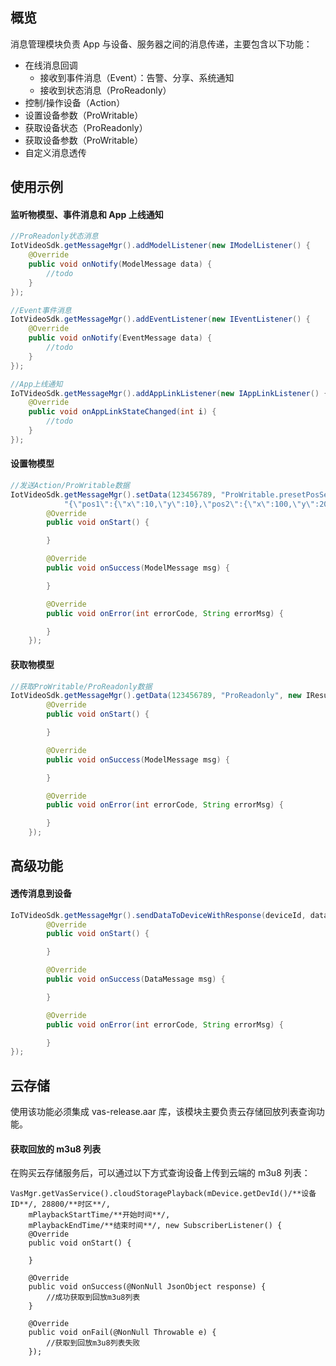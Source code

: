 
## 概览
消息管理模块负责 App 与设备、服务器之间的消息传递，主要包含以下功能：
- 在线消息回调
    - 接收到事件消息（Event）：告警、分享、系统通知
    - 接收到状态消息（ProReadonly）
- 控制/操作设备（Action）
- 设置设备参数（ProWritable）
- 获取设备状态（ProReadonly）
- 获取设备参数（ProWritable）
- 自定义消息透传

## 使用示例
#### 监听物模型、事件消息和 App 上线通知
```java
//ProReadonly状态消息
IotVideoSdk.getMessageMgr().addModelListener(new IModelListener() {
    @Override
    public void onNotify(ModelMessage data) {
        //todo
    }
});

//Event事件消息
IotVideoSdk.getMessageMgr().addEventListener(new IEventListener() {
    @Override
    public void onNotify(EventMessage data) {
        //todo
    }
});

//App上线通知
IoTVideoSdk.getMessageMgr().addAppLinkListener(new IAppLinkListener() {
    @Override
    public void onAppLinkStateChanged(int i) {
        //todo
    }
});
```


#### 设置物模型
```java
//发送Action/ProWritable数据
IotVideoSdk.getMessageMgr().setData(123456789, "ProWritable.presetPosSetting.setVal",
            "{\"pos1\":{\"x\":10,\"y\":10},\"pos2\":{\"x\":100,\"y\":200}}", new com.tencentcs.iotvideo.messagemgr.IResultListener<ModelMessage>() {
        @Override
        public void onStart() {

        }

        @Override
        public void onSuccess(ModelMessage msg) {

        }

        @Override
        public void onError(int errorCode, String errorMsg) {

        }
    });
```

#### 获取物模型
```java
//获取ProWritable/ProReadonly数据
IotVideoSdk.getMessageMgr().getData(123456789, "ProReadonly", new IResultListener<ModelMessage>() {
        @Override
        public void onStart() {

        }

        @Override
        public void onSuccess(ModelMessage msg) {

        }

        @Override
        public void onError(int errorCode, String errorMsg) {

        }
    });
```
## 高级功能

#### 透传消息到设备
```java
IoTVideoSdk.getMessageMgr().sendDataToDeviceWithResponse(deviceId, data, new IResultListener<DataMessage>() {
        @Override
        public void onStart() {

        }

        @Override
        public void onSuccess(DataMessage msg) {

        }

        @Override
        public void onError(int errorCode, String errorMsg) {

        }
});
```

## 云存储
使用该功能必须集成 vas-release.aar 库，该模块主要负责云存储回放列表查询功能。

#### 获取回放的 m3u8 列表

在购买云存储服务后，可以通过以下方式查询设备上传到云端的 m3u8 列表：
```
VasMgr.getVasService().cloudStoragePlayback(mDevice.getDevId()/**设备ID**/, 28800/**时区**/,
    mPlaybackStartTime/**开始时间**/,
    mPlaybackEndTime/**结束时间**/, new SubscriberListener() {
    @Override
    public void onStart() {

    }

    @Override
    public void onSuccess(@NonNull JsonObject response) {
        //成功获取到回放m3u8列表
    }

    @Override
    public void onFail(@NonNull Throwable e) {
        //获取到回放m3u8列表失败
    });
```
